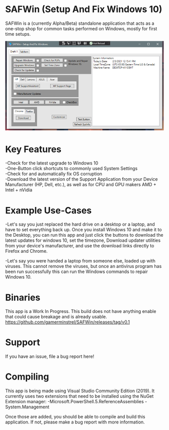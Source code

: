 # SAFWin (Setup And Fix Windows 10)
SAFWin is a (currently Alpha/Beta) standalone application that acts as a one-stop shop for common tasks performed on Windows, mostly for first time setups. 

![alt text](https://github.com/gamerminstrel/SAFWin/blob/master/SAFWin/Properties/safwin_2_3_2021.PNG)

# Key Features
-Check for the latest upgrade to Windows 10 <br>
-One-Button click shortcuts to commonly used System Settings <br>
-Check for and automatically fix OS corruption <br>
-Download the latest version of the Support Application from your Device Manufacturer (HP, Dell, etc.), as well as for CPU and GPU makers AMD + Intel + nVidia

# Example Use-Cases
-Let's say you just replaced the hard drive on a desktop or a laptop, and have to set everything back up. Once you install Windows 10 and make it to the Desktop, you can run this app and just click the buttons to download the latest updates for windows 10, set the timezone, Download updater utilities from your device's manufacturer, and use the download links directly to Firefox and Chrome.

-Let's say you were handed a laptop from someone else, loaded up with viruses. This cannot remove the viruses, but once an antivirus program has been run successfully this can run the Windows commands to repair Windows 10. 

# Binaries 
This app is a Work In Progress. This build does not have anything enable that could cause breakage and is already usable.
https://github.com/gamerminstrel/SAFWin/releases/tag/v0.1

# Support
If you have an issue, file a bug report here! 

# Compiling
This app is being made using Visual Studio Community Edition (2019). It currently uses two extensions that need to be installed using the NuGet Extension manager:
-Microsoft.PowerShell.5.ReferenceAssemblies
-System.Management

Once those are added, you should be able to compile and build this application. If not, please make a bug report with more information.
